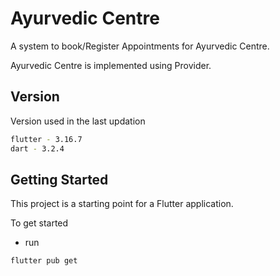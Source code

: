 # Ayurvedic Centre

A system to book/Register Appointments for Ayurvedic Centre.

Ayurvedic Centre is implemented using Provider.

## Version
Version used in the last updation
 ```sh
flutter - 3.16.7
dart - 3.2.4
```

## Getting Started

This project is a starting point for a Flutter application.

To get started

* run
```sh
flutter pub get
 ```

